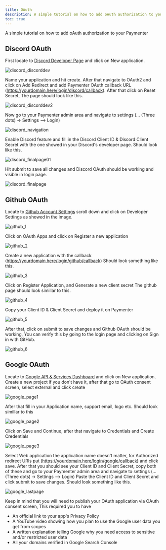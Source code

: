 ```yaml
---
title: OAuth
description: A simple tutorial on how to add oAuth authorization to your Paymenter
toc: true
---
```

A simple tutorial on how to add oAuth authorization to your Paymenter

## Discord OAuth

First locate to [Discord Developer Page](https://discord.dev) and click on New application.

![discord_discorddev](discord_newapp.png)

Name your application and hit create.
After that navigate to OAuth2 and click on Add Redirect
and add Paymenter OAuth callback URL (https://yourdomain.here/login/discord/callback).
After that click on Reset Secret, The page should look like this.

![discord_discorddev2](discord_discorddevfull.png)

Now go to your Paymenter admin area and navigate to settings (... (Three dots) -> Settings --> Login)

![discord_navigation](discord_navigation.png)

Enable Discord feature and fill in the Discord Client ID & Discord Client Secret with the one showed in your Discord's developer page.
Should look like this.

![discord_finalpage01](discord_adminarea.png)

Hit submit to save all changes and Discord OAuth should be working and visible in login page.

![discord_finalpage](discord_finalpage.png)

## Github OAuth

Locate to [Github Account Settings](https://github.com/settings/profile) scroll down and click on Developer Settings
as showed in the image.

![github_1](github_1.png)

Click on OAuth Apps and click on Register a new application

![github_2](github_2.png)

Create a new application with the callback (https://yourdomain.here/login/github/callback)
Should look something like this.

![github_3](github_3.png)

Click on Register Application, and Generate a new client secret
The github page should look simillar to this.

![github_4](github_4.png)

Copy your Client ID & Client Secret and deploy it on Paymenter

![github_5](github_5.png)

After that, click on submit to save changes and Github OAuth should be working,
You can verify this by going to the login page and clicking on Sign in with GitHub.

![github_6](github_6.png)

## Google OAuth

Locate to [Google API & Services Dashboard](https://console.cloud.google.com/apis/dashboard) and click on New application.
Create a new project if you don't have it, after that go to OAuth consent screen, select external and click create

![google_page1](google_page1.png)

After that fill in your Application name, support email, logo etc.
Should look simillar to this

![google_page2](google_page2.png)

Click on Save and Continue, after that navigate to Credentials and Create Credentials

![google_page3](google_page3.png)

Select Web application the application name doesn't matter, for Authorized redirect URIs put (https://yourdomain.here/login/google/callback)
and click save. After that you should see your Client ID and Client Secret, copy both of these and go to your Paymenter admin area
and navigate to settings (... (Three dots) -> Settings --> Login) Paste the Client ID and Client Secret and click submit to save changes. 
Should look something like this.

![google_lastpage](google_lastpage.png)

Keep in mind that you will need to publish your OAuth application via OAuth consent screen, This required
you to have 

* An official link to your app's Privacy Policy
* A YouTube video showing how you plan to use the Google user data you get from scopes
* A written explanation telling Google why you need access to sensitive and/or restricted user data
* All your domains verified in Google Search Console
